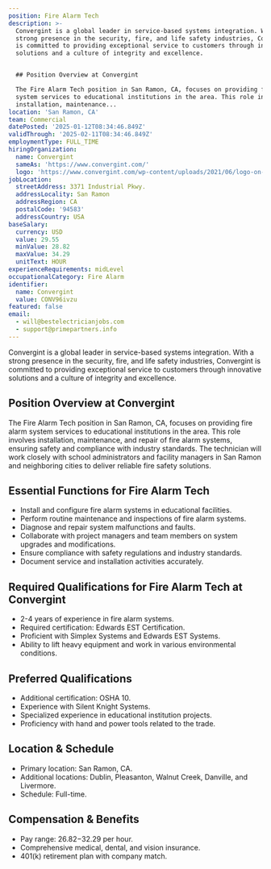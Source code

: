 ```yaml
---
position: Fire Alarm Tech
description: >-
  Convergint is a global leader in service-based systems integration. With a
  strong presence in the security, fire, and life safety industries, Convergint
  is committed to providing exceptional service to customers through innovative
  solutions and a culture of integrity and excellence.


  ## Position Overview at Convergint

  The Fire Alarm Tech position in San Ramon, CA, focuses on providing fire alarm
  system services to educational institutions in the area. This role involves
  installation, maintenance...
location: 'San Ramon, CA'
team: Commercial
datePosted: '2025-01-12T08:34:46.849Z'
validThrough: '2025-02-11T08:34:46.849Z'
employmentType: FULL_TIME
hiringOrganization:
  name: Convergint
  sameAs: 'https://www.convergint.com/'
  logo: 'https://www.convergint.com/wp-content/uploads/2021/06/logo-on-dark-blue.png'
jobLocation:
  streetAddress: 3371 Industrial Pkwy.
  addressLocality: San Ramon
  addressRegion: CA
  postalCode: '94583'
  addressCountry: USA
baseSalary:
  currency: USD
  value: 29.55
  minValue: 28.82
  maxValue: 34.29
  unitText: HOUR
experienceRequirements: midLevel
occupationalCategory: Fire Alarm
identifier:
  name: Convergint
  value: CONV96ivzu
featured: false
email:
  - will@bestelectricianjobs.com
  - support@primepartners.info
---
```




Convergint is a global leader in service-based systems integration. With a strong presence in the security, fire, and life safety industries, Convergint is committed to providing exceptional service to customers through innovative solutions and a culture of integrity and excellence.

## Position Overview at Convergint
The Fire Alarm Tech position in San Ramon, CA, focuses on providing fire alarm system services to educational institutions in the area. This role involves installation, maintenance, and repair of fire alarm systems, ensuring safety and compliance with industry standards. The technician will work closely with school administrators and facility managers in San Ramon and neighboring cities to deliver reliable fire safety solutions.

## Essential Functions for Fire Alarm Tech
- Install and configure fire alarm systems in educational facilities.
- Perform routine maintenance and inspections of fire alarm systems.
- Diagnose and repair system malfunctions and faults.
- Collaborate with project managers and team members on system upgrades and modifications.
- Ensure compliance with safety regulations and industry standards.
- Document service and installation activities accurately.

## Required Qualifications for Fire Alarm Tech at Convergint
- 2-4 years of experience in fire alarm systems.
- Required certification: Edwards EST Certification.
- Proficient with Simplex Systems and Edwards EST Systems.
- Ability to lift heavy equipment and work in various environmental conditions.

## Preferred Qualifications
- Additional certification: OSHA 10.
- Experience with Silent Knight Systems.
- Specialized experience in educational institution projects.
- Proficiency with hand and power tools related to the trade.

## Location & Schedule
- Primary location: San Ramon, CA.
- Additional locations: Dublin, Pleasanton, Walnut Creek, Danville, and Livermore.
- Schedule: Full-time.

## Compensation & Benefits
- Pay range: $26.82-$32.29 per hour.
- Comprehensive medical, dental, and vision insurance.
- 401(k) retirement plan with company match.

